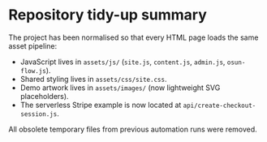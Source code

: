 # Repository tidy-up summary

The project has been normalised so that every HTML page loads the same asset pipeline:

- JavaScript lives in `assets/js/` (`site.js`, `content.js`, `admin.js`, `osun-flow.js`).
- Shared styling lives in `assets/css/site.css`.
- Demo artwork lives in `assets/images/` (now lightweight SVG placeholders).
- The serverless Stripe example is now located at `api/create-checkout-session.js`.

All obsolete temporary files from previous automation runs were removed.
